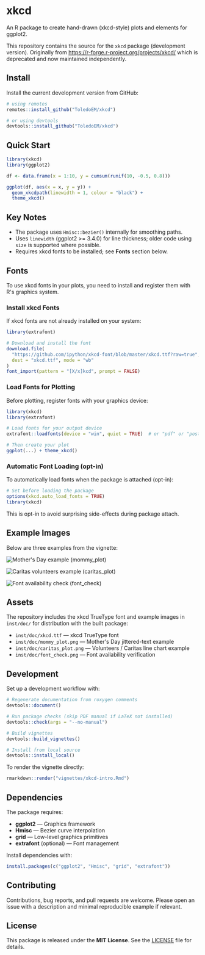 # xkcd

An R package to create hand-drawn (xkcd-style) plots and elements for ggplot2.

This repository contains the source for the `xkcd` package (development version). Originally from https://r-forge.r-project.org/projects/xkcd/ which is deprecated and now maintained independently.

## Install

Install the current development version from GitHub:

```r
# using remotes
remotes::install_github("ToledoEM/xkcd")

# or using devtools
devtools::install_github("ToledoEM/xkcd")
```

## Quick Start

```r
library(xkcd)
library(ggplot2)

df <- data.frame(x = 1:10, y = cumsum(runif(10, -0.5, 0.8)))

ggplot(df, aes(x = x, y = y)) +
  geom_xkcdpath(linewidth = 1, colour = "black") +
  theme_xkcd()
```

## Key Notes

- The package uses `Hmisc::bezier()` internally for smoothing paths.
- Uses `linewidth` (ggplot2 >= 3.4.0) for line thickness; older code using `size` is supported where possible.
- Requires xkcd fonts to be installed; see **Fonts** section below.

## Fonts

To use xkcd fonts in your plots, you need to install and register them with R's graphics system.

### Install xkcd Fonts

If xkcd fonts are not already installed on your system:

```r
library(extrafont)

# Download and install the font
download.file(
  "https://github.com/ipython/xkcd-font/blob/master/xkcd.ttf?raw=true",
  dest = "xkcd.ttf", mode = "wb"
)
font_import(pattern = "[X/x]kcd", prompt = FALSE)
```

### Load Fonts for Plotting

Before plotting, register fonts with your graphics device:

```r
library(xkcd)
library(extrafont)

# Load fonts for your output device
extrafont::loadfonts(device = "win", quiet = TRUE)  # or "pdf" or "postscript"

# Then create your plot
ggplot(...) + theme_xkcd()
```

### Automatic Font Loading (opt-in)

To automatically load fonts when the package is attached (opt-in):

```r
# Set before loading the package
options(xkcd.auto_load_fonts = TRUE)
library(xkcd)
```

This is opt-in to avoid surprising side-effects during package attach.

## Example Images

Below are three examples from the vignette:

![Mother's Day example (mommy_plot)](inst/doc/mommy_plot.png)

![Caritas volunteers example (caritas_plot)](inst/doc/caritas_plot.png)

![Font availability check (font_check)](inst/doc/font_check.png)

## Assets

The repository includes the xkcd TrueType font and example images in `inst/doc/` for distribution with the built package:

- `inst/doc/xkcd.ttf` — xkcd TrueType font
- `inst/doc/mommy_plot.png` — Mother's Day jittered-text example
- `inst/doc/caritas_plot.png` — Volunteers / Caritas line chart example
- `inst/doc/font_check.png` — Font availability verification

## Development

Set up a development workflow with:

```r
# Regenerate documentation from roxygen comments
devtools::document()

# Run package checks (skip PDF manual if LaTeX not installed)
devtools::check(args = "--no-manual")

# Build vignettes
devtools::build_vignettes()

# Install from local source
devtools::install_local()
```

To render the vignette directly:

```r
rmarkdown::render("vignettes/xkcd-intro.Rmd")
```

## Dependencies

The package requires:

- **ggplot2** — Graphics framework
- **Hmisc** — Bezier curve interpolation
- **grid** — Low-level graphics primitives
- **extrafont** (optional) — Font management

Install dependencies with:

```r
install.packages(c("ggplot2", "Hmisc", "grid", "extrafont"))
```

## Contributing

Contributions, bug reports, and pull requests are welcome. Please open an issue with a description and minimal reproducible example if relevant.

## License

This package is released under the **MIT License**. See the [LICENSE](LICENSE) file for details.


